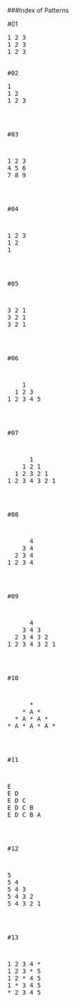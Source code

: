 ###Index of Patterns   

#01
<pre>
1 2 3  
1 2 3   
1 2 3  


#02  
<pre>
1  
1 2  
1 2 3   
</pre>

#03
<pre>
1 2 3  
4 5 6   
7 8 9  
</pre>

#04
<pre>
1 2 3   
1 2  
1  
</pre> 

#05
<pre>
3 2 1  
3 2 1  
3 2 1  
</pre>

#06
<pre>
    1    
  1 2 3    
1 2 3 4 5      
</pre>

#07
<pre>
      1   
    1 2 1   
  1 2 3 2 1    
1 2 3 4 3 2 1   
</pre>

#08
<pre>
      4   
    3 4    
  2 3 4    
1 2 3 4    
</pre>

#09
<pre>
      4         
    3 4 3     
  2 3 4 3 2      
1 2 3 4 3 2 1      
</pre>

#10
<pre>
      *      
    * A *      
  * A * A *    
* A * A * A *     
</pre>

#11
<pre>
E  
E D  
E D C  
E D C B  
E D C B A  
</pre>

#12 
<pre>
5  
5 4  
5 4 3  
5 4 3 2  
5 4 3 2 1   
</pre>           

#13  
<pre>
1 2 3 4 *  
1 2 3 * 5  
1 2 * 4 5 
1 * 3 4 5  
* 2 3 4 5   
</pre>
